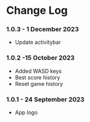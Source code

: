 # Change Log

### 1.0.3 - 1 December 2023

- Update activitybar

### 1.0.2 -15 October 2023

- Added WASD keys
- Best score history
- Reset game history

### 1.0.1 - 24 September 2023

- App logo